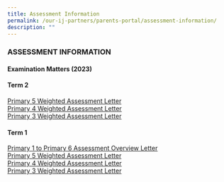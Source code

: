 ```yaml
---
title: Assessment Information
permalink: /our-ij-partners/parents-portal/assessment-information/
description: ""
---
```


### ASSESSMENT INFORMATION

#### Examination Matters (2023)<br>

#### **Term 2** <br>
[Primary 5 Weighted Assessment Letter](/files/22%20Mar%202023_P5%20T2%20WA%20Letter_HA_PMY_036_2023.pdf)<br>
[Primary 4 Weighted Assessment Letter](/files/22%20Mar%202023_P4%20T2%20WA%20Letter_HA_PMY_035_2023.pdf)
<br>
[Primary 3 Weighted Assessment Letter](/files/22%20Mar%202023_P3%20T2%20WA%20Letter_HA_PMY_034_2023.pdf)

#### **Term 1** <br>
[Primary 1 to Primary 6 Assessment Overview Letter]()<br>
[Primary 5 Weighted Assessment Letter]()<br>
[Primary 4 Weighted Assessment Letter]()<br>
[Primary 3 Weighted Assessment Letter]()